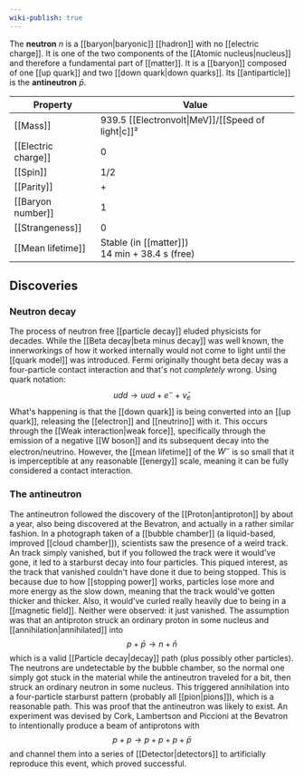 ```yaml
---
wiki-publish: true
---
```

The **neutron** $n$ is a [[baryon|baryonic]] [[hadron]] with no [[electric charge]]. It is one of the two components of the [[Atomic nucleus|nucleus]] and therefore a fundamental part of [[matter]]. It is a [[baryon]] composed of one [[up quark]] and two [[down quark|down quarks]]. Its [[antiparticle]] is the **antineutron** $\bar{p}$.

| Property            | Value                                              |
| ------------------- | -------------------------------------------------- |
| [[Mass]]            | 939.5 [[Electronvolt\|MeV]]/[[Speed of light\|c]]² |
| [[Electric charge]] | 0                                                  |
| [[Spin]]            | 1/2                                                |
| [[Parity]]          | +                                                  |
| [[Baryon number]]   | 1                                                  |
| [[Strangeness]]     | 0                                                  |
| [[Mean lifetime]]   | Stable (in [[matter]])<br>14 min + 38.4 s (free)   |
## Discoveries
### Neutron decay
The process of neutron free [[particle decay]] eluded physicists for decades. While the [[Beta decay|beta minus decay]] was well known, the innerworkings of how it worked internally would not come to light until the [[quark model]] was introduced. Fermi originally thought beta decay was a four-particle contact interaction and that's not *completely* wrong. Using quark notation:
$$udd\to uud+e^{-}+\bar{\nu}_{e}$$
What's happening is that the [[down quark]] is being converted into an [[up quark]], releasing the [[electron]] and [[neutrino]] with it. This occurs through the [[Weak interaction|weak force]], specifically through the emission of a negative [[W boson]] and its subsequent decay into the electron/neutrino. However, the [[mean lifetime]] of the $W^{-}$ is so small that it is imperceptible at any reasonable [[energy]] scale, meaning it can be fully considered a contact interaction.
### The antineutron
The antineutron followed the discovery of the [[Proton|antiproton]] by about a year, also being discovered at the Bevatron, and actually in a rather similar fashion. In a photograph taken of a [[bubble chamber]] (a liquid-based, improved [[cloud chamber]]), scientists saw the presence of a weird track. An track simply vanished, but if you followed the track were it would've gone, it led to a starburst decay into four particles. This piqued interest, as the track that vanished couldn't have done it due to being stopped. This is because due to how [[stopping power]] works, particles lose more and more energy as the slow down, meaning that the track would've gotten thicker and thicker. Also, it would've curled really heavily due to being in a [[magnetic field]]. Neither were observed: it just vanished. The assumption was that an antiproton struck an ordinary proton in some nucleus and [[annihilation|annihilated]] into
$$p+\bar{p}\to n+\bar{n}$$
which is a valid [[Particle decay|decay]] path (plus possibly other particles). The neutrons are undetectable by the bubble chamber, so the normal one simply got stuck in the material while the antineutron traveled for a bit, then struck an ordinary neutron in some nucleus. This triggered annihilation into a four-particle starburst pattern (probably all [[pion|pions]]), which is a reasonable path. This was proof that the antineutron was likely to exist. An experiment was devised by Cork, Lambertson and Piccioni at the Bevatron to intentionally produce a beam of antiprotons with
$$p+p\to p+p+p+\bar{p}$$
and channel them into a series of [[Detector|detectors]] to artificially reproduce this event, which proved successful.